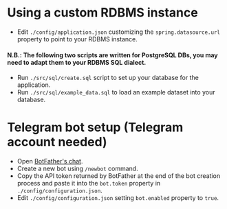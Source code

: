 # Using a custom RDBMS instance

- Edit `./config/application.json` customizing the `spring.datasource.url` property to point to your RDBMS instance.

#### N.B.: The following two scripts are written for PostgreSQL DBs, you may need to adapt them to your RDBMS SQL dialect.

- Run `./src/sql/create.sql` script to set up your database for the application.
- Run `./src/sql/example_data.sql` to load an example dataset into your database.

# Telegram bot setup (Telegram account needed)

- Open [BotFather's chat](https://t.me/botfather).
- Create a new bot using `/newbot` command.
- Copy the API token returned by BotFather at the end of the bot creation process and paste it into the `bot.token`
  property in `./config/configuration.json`.
- Edit `./config/configuration.json` setting `bot.enabled` property to `true`.